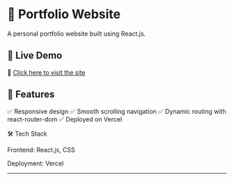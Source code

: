 <h1>🚀 Portfolio Website</h1>

A personal portfolio website built using React.js.


<h2>🌟 Live Demo</h2>

🔗 <a href="https://my-portfolio-gamma-nine-79.vercel.app/">Click here to visit the site</a>


<h2>📌 Features</h2>

✅ Responsive design
✅ Smooth scrolling navigation
✅ Dynamic routing with react-router-dom
✅ Deployed on Vercel


🛠 Tech Stack

Frontend: React.js, CSS

Deployment: Vercel

<hr>
